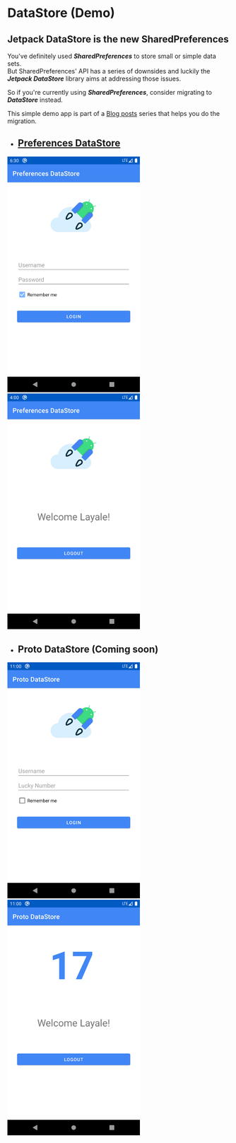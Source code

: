 # DataStore (Demo)

## Jetpack DataStore is the new SharedPreferences

You've definitely used _**SharedPreferences**_ to store small or simple data sets. </br>
But SharedPreferences' API has a series of downsides and luckily the _**Jetpack DataStore**_ library aims at addressing those issues.

So if you're currently using _**SharedPreferences**_, consider migrating to _**DataStore**_ instead. 

This simple demo app is part of a [Blog posts](https://yalematta.dev/blog/preferences-datastore.html) series that helps you do the migration.

- ## [Preferences DataStore](https://yalematta.dev/blog/preferences-datastore.html)

<img src="/screenshots/LoginActivity.png" width="300"/> <img src="/screenshots/WelcomeActivity.png" width="300"/>

- ## Proto DataStore (Coming soon)

<img src="/screenshots/ProtoLoginActivity.png" width="300"/> <img src="/screenshots/ProtoWelcomeActivity.png" width="300"/>
